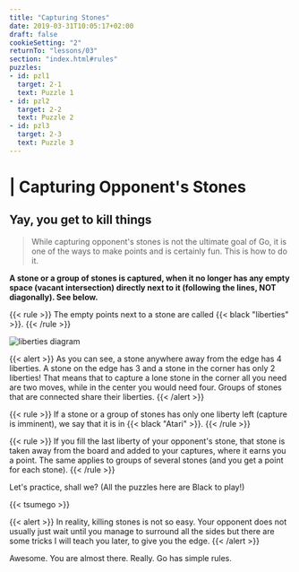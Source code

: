 ```yaml
---
title: "Capturing Stones"
date: 2019-03-31T10:05:17+02:00
draft: false
cookieSetting: "2"
returnTo: "lessons/03"
section: "index.html#rules"
puzzles:
- id: pzl1
  target: 2-1
  text: Puzzle 1
- id: pzl2
  target: 2-2
  text: Puzzle 2
- id: pzl3
  target: 2-3
  text: Puzzle 3
---
```


# | Capturing Opponent's Stones
## Yay, you get to kill things

> While capturing opponent's stones is not the ultimate goal of Go, it is one of the ways to make points and is certainly fun. This is how to do it.

**A stone or a group of stones is captured, when it no longer has any empty space (vacant intersection) directly next to it (following the lines, NOT diagonally). See below.**

{{< rule >}}
The empty points next to a stone are called {{< black "liberties" >}}.
{{< /rule >}}

![liberties diagram](/images/liberties.jpg)

{{< alert >}}
    As you can see, a stone anywhere away from the edge has 4 liberties. A stone on the edge has 3 and a stone in the corner has only 2 liberties! That means that to capture a lone stone in the corner all you need are two moves, while in the center you would need four. Groups of stones that are connected share their liberties.
{{< /alert >}}

{{< rule >}}
    If a stone or a group of stones has only one liberty left (capture is imminent), we say that it is in {{< black "Atari" >}}.
{{< /rule >}}


{{< rule >}}
    If you fill the last liberty of your opponent's stone, that stone is taken away from the board and added to your captures, where it earns you a point. The same applies to groups of several stones (and you get a point for each stone).
{{< /rule >}}

Let's practice, shall we? (All the puzzles here are Black to play!)

{{< tsumego >}}

{{< alert >}}
    In reality, killing stones is not so easy. Your opponent does not usually just wait until you manage to surround all the sides but there are some tricks I will teach you later, to give you the edge.
{{< /alert >}}

Awesome. You are almost there. Really. Go has simple rules.